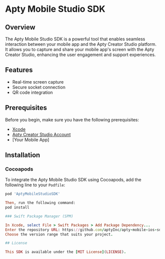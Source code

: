 # Apty Mobile Studio SDK

## Overview

The Apty Mobile Studio SDK is a powerful tool that enables seamless interaction between your mobile app and the Apty Creator Studio platform. It allows you to capture and share your mobile app's screen with the Apty Creator Studio, enhancing the user engagement and support experiences.

## Features

- Real-time screen capture
- Secure socket connection
- QR code integration

## Prerequisites

Before you begin, make sure you have the following prerequisites:

- [Xcode](https://developer.apple.com/xcode/)
- [Apty Creator Studio Account](https://www.apty.io/)
- [Your Mobile App]

## Installation

### Cocoapods

To integrate the Apty Mobile Studio SDK using Cocoapods, add the following line to your `Podfile`:

```ruby
pod 'AptyMobileStudioSDK'

Then, run the following command:
pod install

### Swift Package Manager (SPM)

In Xcode, select File > Swift Packages > Add Package Dependency...
Enter the repository URL: https://github.com/aptyInc/apty-mobile-ios-sdk.git
Choose the version range that suits your project.

## License

This SDK is available under the [MIT License](LICENSE).
